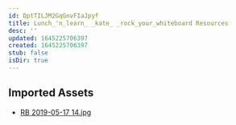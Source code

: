 ```yaml
---
id: DptTILJM2GqGnvFIaJpyf
title: Lunch_'n_learn_ _kate_ _rock_your_whiteboard Resources
desc: ''
updated: 1645225706397
created: 1645225706397
stub: false
isDir: true
---
```

## Imported Assets
- [RB 2019-05-17 14.jpg](/assets/rb-2019-05-17-14-qa8HSnxi8uMA.jpg)
